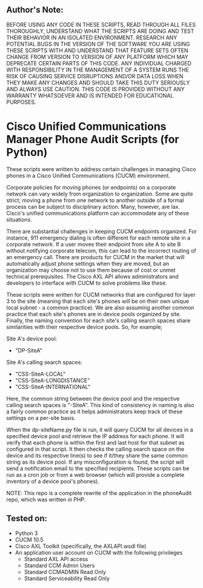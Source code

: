 Author's Note:
--------------
BEFORE USING ANY CODE IN THESE SCRIPTS, READ THROUGH ALL FILES THOROUGHLY, UNDERSTAND WHAT THE SCRIPTS ARE DOING AND TEST THEIR BEHAVIOR IN AN ISOLATED ENVIRONMENT.  RESEARCH ANY POTENTIAL BUGS IN THE VERSION OF THE SOFTWARE YOU ARE USING THESE SCRIPTS WITH AND UNDERSTAND THAT FEATURE SETS OFTEN CHANGE FROM VERSION TO VERSION OF ANY PLATFORM WHICH MAY DEPRECATE CERTAIN PARTS OF THIS CODE.  ANY INDIVIDUAL CHARGED WITH RESPONSIBILITY IN THE MANAGEMENT OF A SYSTEM RUNS THE RISK OF CAUSING SERVICE DISRUPTIONS AND/OR DATA LOSS WHEN THEY MAKE ANY CHANGES AND SHOULD TAKE THIS DUTY SERIOUSLY AND ALWAYS USE CAUTION.  THIS CODE IS PROVIDED WITHOUT ANY WARRANTY WHATSOEVER AND IS INTENDED FOR EDUCATIONAL PURPOSES.  

Cisco Unified Communications Manager Phone Audit Scripts (for Python)
=======================================================
These scripts were written to address certain challenges in managing Cisco phones in a Cisco Unified Communications (CUCM) environment.  

Corporate policies for moving phones (or endpoints) on a corporate network can vary widely from organization to organization.  Some are quite strict; moving a phone from one network to another outside of a formal process can be subject to disciplinary action.  Many, however, are lax.  Cisco's unified communications platform can accommodate any of these situations.

There are substantial challenges in keeping CUCM endpoints organized.  For instance, 911 emergency dialing is often different for each remote site in a corporate network.  If a user moves their endpoint from site A to site B without notifying corporate telecom, this can lead to the incorrect routing of an emergency call.  There are products for CUCM in the market that will automatically adjust phone settings when they are moved, but an organization may choose not to use them because of cost or unmet technical prerequisites.  The Cisco AXL API allows administrators and developers to interface with CUCM to solve problems like these.  

These scripts were written for CUCM networks that are configured for layer 3 to the site (meaning that each site's phones will be on their own unique local subnet - a common practice).  We are also assuming another common practice that each site's phones are in device pools organized by site.  Finally, the naming convention for each site's calling search spaces share similarities with their respective device pools.  So, for example;

Site A's device pool:
  * "DP-SiteA"

Site A's calling search spaces:
  * "CSS-SiteA-LOCAL"
  * "CSS-SiteA-LONGDISTANCE"
  * "CSS-SiteA-INTERNATIONAL"

Here, the common string between the device pool and the respective calling search spaces is "-SiteA".  This kind of consistency in naming is also a fairly common practice as it helps administrators keep track of these settings on a per-site basis.

When the dp-siteName.py file is run, it will query CUCM for all devices in a specified device pool and retrieve the IP address for each phone.  It will verify that each phone is within the first and last host for that subnet as configured in that script.  It then checks the calling search space on the device and its respective line(s) to see if it/they share the same common string as its device pool.  If any misconfiguration is found, the script will send a notification email to the specified recipients.  These scripts can be run as a cron job or from a web browser (which will provide a complete inventory of a device pool's phones).

NOTE:  This repo is a complete rewrite of the application in the phoneAudit repo, which was written in PHP.

Tested on:
----------
* Python 3
* CUCM 10.5
* Cisco AXL Toolkit (specifically, the AXLAPI.wsdl file)
* An application user account on CUCM with the following privileges
  * Standard AXL API access
  * Standard CCM Admin Users
  * Standard CCMADMIN Read Only
  * Standard Serviceability Read Only
